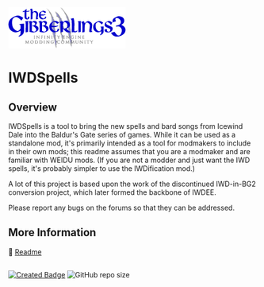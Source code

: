 ![The G3 Logo](https://raw.githubusercontent.com/Gibberlings3/.github/master/profile/g3_neutral.png)

# IWDSpells

## Overview

IWDSpells is a tool to bring the new spells and bard songs from Icewind Dale into the Baldur's Gate series of games. While it can be used as a standalone mod, it's primarily intended as a tool for modmakers to include in their own mods; this readme assumes that you are a modmaker and are familiar with WEIDU mods. (If you are not a modder and just want the IWD spells, it's probably simpler to use the IWDification mod.)

A lot of this project is based upon the work of the discontinued IWD-in-BG2 conversion project, which later formed the backbone of IWDEE.

Please report any bugs on the forums so that they can be addressed.

## More Information

:page_facing_up: [Readme](https://gibberlings3.github.io/Documentation/readmes/readme-iwdification.html)

## 

[![Created Badge](https://badges.pufler.dev/created/Gibberlings3/iwdification?style=plastic&label=Created)](https://badges.pufler.dev)
![GitHub repo size](https://img.shields.io/github/repo-size/Gibberlings3/iwdification?style=plastic&label=repo%20size)